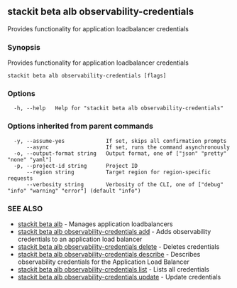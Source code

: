 ## stackit beta alb observability-credentials

Provides functionality for application loadbalancer credentials

### Synopsis

Provides functionality for application loadbalancer credentials

```
stackit beta alb observability-credentials [flags]
```

### Options

```
  -h, --help   Help for "stackit beta alb observability-credentials"
```

### Options inherited from parent commands

```
  -y, --assume-yes             If set, skips all confirmation prompts
      --async                  If set, runs the command asynchronously
  -o, --output-format string   Output format, one of ["json" "pretty" "none" "yaml"]
  -p, --project-id string      Project ID
      --region string          Target region for region-specific requests
      --verbosity string       Verbosity of the CLI, one of ["debug" "info" "warning" "error"] (default "info")
```

### SEE ALSO

* [stackit beta alb](./stackit_beta_alb.md)	 - Manages application loadbalancers
* [stackit beta alb observability-credentials add](./stackit_beta_alb_observability-credentials_add.md)	 - Adds observability credentials to an application load balancer
* [stackit beta alb observability-credentials delete](./stackit_beta_alb_observability-credentials_delete.md)	 - Deletes credentials
* [stackit beta alb observability-credentials describe](./stackit_beta_alb_observability-credentials_describe.md)	 - Describes observability credentials for the Application Load Balancer
* [stackit beta alb observability-credentials list](./stackit_beta_alb_observability-credentials_list.md)	 - Lists all credentials
* [stackit beta alb observability-credentials update](./stackit_beta_alb_observability-credentials_update.md)	 - Update credentials

